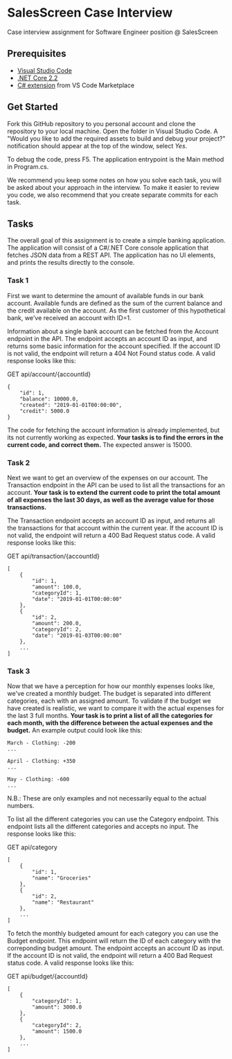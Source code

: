 # SalesScreen Case Interview
Case interview assignment for Software Engineer position @ SalesScreen

## Prerequisites

* [Visual Studio Code](https://code.visualstudio.com/download)
* [.NET Core 2.2](https://dotnet.microsoft.com/download)
* [C# extension](https://marketplace.visualstudio.com/items?itemName=ms-vscode.csharp) from VS Code Marketplace


## Get Started
Fork this GitHub repository to you personal account and clone the repository to your local machine. Open the folder in Visual Studio Code. A "Would you like to add the required assets to build and debug your project?" notification should appear at the top of the window, select *Yes*.

To debug the code, press F5. The application entrypoint is the Main method in Program.cs.

We recommend you keep some notes on how you solve each task, you will be asked about your approach in the interview. To make it easier to review you code, we also recommend that you create separate commits for each task.

## Tasks
The overall goal of this assignment is to create a simple banking application. The application will consist of a C#/.NET Core console application that fetches JSON data from a REST API. The application has no UI elements, and prints the results directly to the console.


### Task 1
First we want to determine the amount of available funds in our bank account. Available funds are defined as the sum of the current balance and the credit available on the account. As the first customer of this hypothetical bank, we've received an account with ID=1.

Information about a single bank account can be fetched from the Account endpoint in the API. The endpoint accepts an account ID as input, and returns some basic information for the account specified. If the account ID is not valid, the endpoint will return a 404 Not Found status code. A valid response looks like this: 

GET api/account/{accountId}
```
{
    "id": 1,
    "balance": 10000.0,
    "created": "2019-01-01T00:00:00",
    "credit": 5000.0
}
```

The code for fetching the account information is already implemented, but its not currently working as expected. **Your tasks is to find the errors in the current code, and correct them.** The expected answer is 15000.


### Task 2
Next we want to get an overview of the expenses on our account. The Transaction endpoint in the API can be used to list all the transactions for an account. **Your task is to extend the current code to print the total amount of all expenses the last 30 days, as well as the average value for those transactions.**

The Transaction endpoint accepts an account ID as input, and returns all the transactions for that account within the current year. If the account ID is not valid, the endpoint will return a 400 Bad Request status code. A valid response looks like this:

GET api/transaction/{accountId}
```
[
    {
        "id": 1,
        "amount": 100.0,
        "categoryId": 1,
        "date": "2019-01-01T00:00:00"
    },
    {
        "id": 2,
        "amount": 200.0,
        "categoryId": 2,
        "date": "2019-01-03T00:00:00"
    },
    ...
]
```

### Task 3
Now that we have a perception for how our monthly expenses looks like, we've created a monthly budget. The budget is separated into different categories, each with an assigned amount. To validate if the budget we have created is realistic, we want to compare it with the actual expenses for the last 3 full months. **Your task is to print a list of all the categories for each month, with the difference between the actual expenses and the budget.** An example output could look like this:

```
March - Clothing: -200
...

April - Clothing: +350
...

May - Clothing: -600
...
```

N.B.: These are only examples and not necessarily equal to the actual numbers.

To list all the different categories you can use the Category endpoint. This endpoint lists all the different categories and accepts no input. The response looks like this:

GET api/category
```
[
    {
        "id": 1,
        "name": "Groceries"
    },
    {
        "id": 2,
        "name": "Restaurant"
    },
    ...
]
```

To fetch the monthly budgeted amount for each category you can use the Budget endpoint. This endpoint will return the ID of each category with the correponding budget amount. The endpoint accepts an account ID as input. If the account ID is not valid, the endpoint will return a 400 Bad Request status code. A valid response looks like this:

GET api/budget/{accountId}
```
[
    {
        "categoryId": 1,
        "amount": 3000.0
    },
    {
        "categoryId": 2,
        "amount": 1500.0
    },
    ...
]
```
